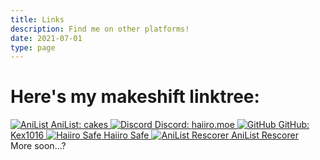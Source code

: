 ```yaml
---
title: Links
description: Find me on other platforms!
date: 2021-07-01
type: page
---
```


# Here's my makeshift linktree:

<div class="container">
    <a class="box linktree mb-5" href="https://anilist.co/user/cakes" target="_blank">
        <img src="/img/logos/anilist.svg" alt="AniList">
        <span>AniList: <span class="service">cakes</span></span>
    </a>
    <a class="box linktree mb-5" id="discord" href="#discord" onclick="navigator.clipboard.writeText('haiiro.moe'); alert('Copied my Discord username to your clipboard!')">
        <img src="/img/logos/discord.svg" alt="Discord">
        <span>Discord: <span class="service">haiiro.moe</span></span>
    </a>
    <a class="box linktree mb-5" href="https://github.com/Kex1016" target="_blank">
        <img src="/img/logos/github.svg" alt="GitHub" class="invert">
        <span>GitHub: <span class="service">Kex1016</span></span>
    </a>
    <a class="box linktree mb-5" href="https://safe.haiiro.moe/" target="_blank">
        <img src="/img/logos/safe.png" alt="Haiiro Safe" class="invert">
        <span class="service">Haiiro Safe</span>
    </a>
    <a class="box linktree mb-5" href="https://haiiro.moe/rescore" target="_blank">
        <img src="/img/logos/safe.png" alt="AniList Rescorer" class="invert">
        <span class="service">AniList Rescorer</span>
    </a>
    <div class="box linktree mb-5 justify-center">
        <span>More soon...?</span>
    </div>
</div>